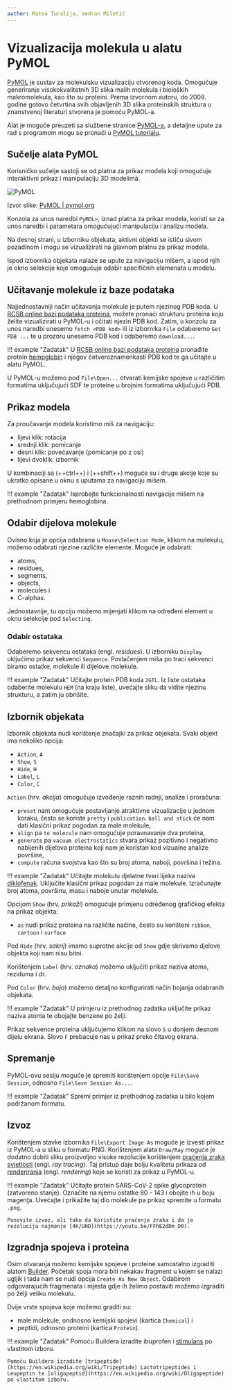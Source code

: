 ```yaml
---
author: Matea Turalija, Vedran Miletić
---
```


# Vizualizacija molekula u alatu PyMOL

[PyMOL](https://pymol.org/) je sustav za molekulsku vizualizaciju otvorenog koda. Omogućuje generiranje visokokvalitetnih 3D slika malih molekula i bioloških makromolekula, kao što su proteini. Prema izvornom autoru, do 2009. godine gotovo četvrtina svih objavljenih 3D slika proteinskih struktura u znanstvenoj literaturi stvorena je pomoću PyMOL-a.

Alat je moguće preuzeti sa službene stranice [PyMOL-a](https://pymol.org/), a detaljne upute za rad s programom mogu se pronaći u [PyMOL tutorialu](https://edisciplinas.usp.br/pluginfile.php/7380340/mod_resource/content/1/PyMOL_tutorial_2022.pdf).

## Sučelje alata PyMOL

Korisničko sučelje sastoji se od platna za prikaz modela koji omogućuje interaktivni prikaz i manipulaciju 3D modelima.

![PyMOL](https://pymol.org/2/img/PyMOL_screenshot.png)

Izvor slike: [PyMOL | pymol.org](https://pymol.org/)

Konzola za unos naredbi `PyMOL>`, iznad platna za prikaz modela, koristi se za unos naredbi i parametara omogućujući manipulaciju i analizu modela.

Na desnoj strani, u izborniku objekata, aktivni objekti se ističu sivom pozadinom i mogu se vizualizirati na glavnom platnu za prikaz modela.

Ispod izbornika objekata nalaze se upute za navigaciju mišem, a ispod njih je okno selekcije koje omogućuje odabir specifičnih elemenata u modelu.

## Učitavanje molekule iz baze podataka

Najjednostavniji način učitavanja molekule je putem njezinog PDB koda. U [RCSB online bazi podataka proteina](https://www.rcsb.org/), možete pronaći strukturu proteina koju želite vizualizirati u PyMOL-u i očitati njezin PDB kod. Zatim, u konzolu za unos naredbi unesemo `fetch <PDB kod>` ili iz izbornika `File` odaberemo `Get PDB ...` te u prozoru unesemo PDB kod i odaberemo `download...`.

!!! example "Zadatak"
    U [RCSB online bazi podataka proteina](https://www.rcsb.org/) pronađite protein [hemoglobin](https://en.wikipedia.org/wiki/Hemoglobin) i njegov četveroznamenkasti PDB kod te ga učitajte u alatu PyMOL.

U PyMOL-u možemo pod `File\Open...` otvarati kemijske spojeve u različitim formatima uključujući SDF te proteine u brojnim formatima uključujući PDB.

## Prikaz modela

Za proučavanje modela koristimo miš za navigaciju:

- lijevi klik: rotacija
- srednji klik: pomicanje
- desni klik: povećavanje (pomicanje po z osi)
- lijevi dvoklik: izbornik

U kombinaciji sa (++ctrl++) i (++shift++) moguće su i druge akcije koje su ukratko opisane u oknu s uputama za navigaciju mišem.

!!! example "Zadatak"
    Isprobajte funkcionalnosti navigacije mišem na prethodnom primjeru hemoglobina.

## Odabir dijelova molekule

Ovisno koja je opcija odabrana u `Mouse\Selection Mode`, klikom na molekulu, možemo odabrati njezine različite elemente. Moguće je odabrati:

- atoms,
- residues,
- segments,
- objects,
- molecules i
- C-alphas.

Jednostavnije, tu opciju možemo mijenjati klikom na određeni element u oknu selekcije pod `Selecting`.

### Odabir ostataka

Odaberemo sekvencu ostataka (engl. *residues*). U izborniku `Display` uključimo prikaz sekvenci `Sequence`. Povlačenjem miša po traci sekvenci biramo ostatke, molekule ili dijelove molekule.

!!! example "Zadatak"
    Učitajte protein PDB koda `2GTL`. Iz liste ostataka odaberite molekulu `HEM` (na kraju liste), uvećajte sliku da vidite njezinu strukturu, a zatim ju obrišite.

## Izbornik objekata

Izbornik objekata nudi korištenje značajki za prikaz objekata. Svaki objekt ima nekoliko opcija:

- `Action`, `A`
- `Show`, `S`
- `Hide`, `H`
- `Label`, `L`
- `Color`, `C`

`Action` (hrv. *akcija*) omogućuje izvođenje raznih radnji, analize i proračuna:

- `preset` nam omogućuje postavljanje atraktivne vizualizacije u jednom koraku, često se koriste `pretty` i `publication`.  `ball and stick` će nam dati klasični prikaz pogodan za male molekule,
- `align` pa `to molecule` nam omogućuje poravnavanje dva proteina,
- `generate` pa `vacuum electrostatics` stvara prikaz pozitivno i negativno nabijenih dijelova proteina koji nam je koristan kod vizualne analize površine,
- `compute` računa svojstva kao što su broj atoma, naboji, površina i težina.

!!! example "Zadatak"
    Učitajte molekulu djelatne tvari lijeka naziva [diklofenak](https://en.wikipedia.org/wiki/Diclofenac). Uključite klasični prikaz pogodan za male molekule. Izračunajte broj atoma, površinu, masu i naboje unutar molekule.

Opcijom `Show` (hrv. *prikaži*) omogućuje primjenu određenog grafičkog efekta na prikaz objekta:

- `as` nudi prikaz proteina na različite načine, često su korišteni `ribbon`, `cartoon` i `surface`

Pod `Hide` (hrv. *sakrij*) imamo suprotne akcije od `Show` gdje skrivamo djelove objekta koji nam nisu bitni.

Korištenjem `Label` (hrv. *oznaka*) možemo uključiti prikaz naziva atoma, reziduma i dr.

Pod `Color` (hrv. *boja*) možemo detaljno konfigurirati način bojanja odabranih objekata.

!!! example "Zadatak"
    U primjeru iz prethodnog zadatka uključite prikaz naziva atoma te obojajte benzene po želji.

Prikaz sekvence proteina uključujemo klikom na slovo `S` u donjem desnom dijelu ekrana. Slovo `F` prebacuje nas u prikaz preko čitavog ekrana.

## Spremanje

PyMOL-ovu sesiju moguće je spremiti korištenjem opcije `File\Save Session`, odnosno `File\Save Session As...`.

!!! example "Zadatak"
    Spremi primjer iz prethodnog zadatka u bilo kojem podržanom formatu.

## Izvoz

Korištenjem stavke izbornika `File\Export Image As` moguće je izvesti prikaz iz PyMOL-a u sliku u formatu PNG. Korištenjem alata `Draw/Ray` moguće je dodatno dobiti sliku proizvoljno visoke rezolucije korištenjem [praćenja zraka svjetlosti](https://en.wikipedia.org/wiki/Ray_tracing_(graphics)) (engl. *ray tracing*). Taj pristup daje bolju kvalitetu prikaza od [renderiranja](https://en.wikipedia.org/wiki/Rendering_(computer_graphics)) (engl. *rendering*) koje se koristi za prikaz u PyMOL-u.

!!! example "Zadatak"
    Učitajte protein SARS-CoV-2 spike glycoprotein (zatvoreno stanje). Označite na njemu ostatke 80 - 143 i obojite ih u boju magen[t](https://www.hrvatskitelekom.hr/magenta1)a. Uvećajte i prikažite taj dio molekule pa prikaz spremite u formatu `.png`.

    Ponovite izvoz, ali tako da koristite praćenje zraka i da je rezolucija najmanje [4K/UHD](https://youtu.be/FFhE2dDm_D0).

## Izgradnja spojeva i proteina

Osim otvaranja možemo kemijske spojeve i proteine samostalno izgraditi alatom [Builder](https://pymolwiki.org/index.php/Builder). Početak spoja mora biti nekakav fragment u kojem se nalazi ugljik i tada nam se nudi opcija `Create As New Object`. Odabirom odgovarajućih fragmenata i mjesta gdje ih želimo postaviti možemo izgraditi po želji veliku molekulu.

Dvije vrste spojeva koje možemo graditi su:

- male molekule, ondnosno kemijski spojevi (kartica `Chemical`) i
- peptidi, odnosno proteini (kartica `Protein`).

!!! example "Zadatak"
    Pomoću Buildera izradite ibuprofen i [stimulans](https://en.wikipedia.org/wiki/Stimulant) po vlastitom izboru.

    Pomoću Buildera izradite [tripeptide](https://en.wikipedia.org/wiki/Tripeptide) Lactotripeptides i Leupeptin te [oligopeptid](https://en.wikipedia.org/wiki/Oligopeptide) po vlastitom izboru.

